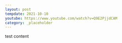 ```yaml
---
layout: post
tempdate: 2021-10-10
youtube: https://www.youtube.com/watch?v=Q9E2PjjdCAM
category: _placeholder
---
```

test content